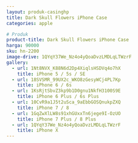 ```yaml
---
layout: produk-casinghp
title: Dark Skull Flowers iPhone Case
categories: apple

# Produk
product-title: Dark Skull Flowers iPhone Case
harga: 90000
sku: hn-2200
image-drive: 1QYqY37We_Nz4o4yQoaDvzLMDLqLTWzrF
gallery:
  - url: 1Nt8NVX_K88N6d2Dp4XiqlsHSDVq4o7hX
    title: iPhone 5 / 5s / SE
  - url: 18SVSMR_99UX2c_WKO8zGesyWCj4PL7Kp
    title: iPhone 6 / 6s
  - url: 1KsRjtSbvZ3kp9b1D0gnu1NkfH3100S9E
    title: iPhone 6 Plus / 6s Plus
  - url: 10CvR9a1J5t2uSca_9aEbbGOSQnukpZXQ
    title: iPhone 7 / 8
  - url: 1GqZwXlLW8s91xhGUxxTn6jege9I-OzUO
    title: iPhone 7 Plus / 8 Plus
  - url: 1QYqY37We_Nz4o4yQoaDvzLMDLqLTWzrF
    title: iPhone X
---
```

